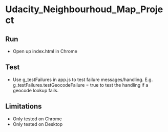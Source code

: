 # Udacity_Neighbourhoud_Map_Project

## Run
- Open up index.html in Chrome

## Test
- Use g_testFailures in app.js to test failure messages/handling. E.g. g_testFailures.testGeocodeFailure = true to test the handling if a geocode lookup fails.

## Limitations
- Only tested on Chrome
- Only tested on Desktop